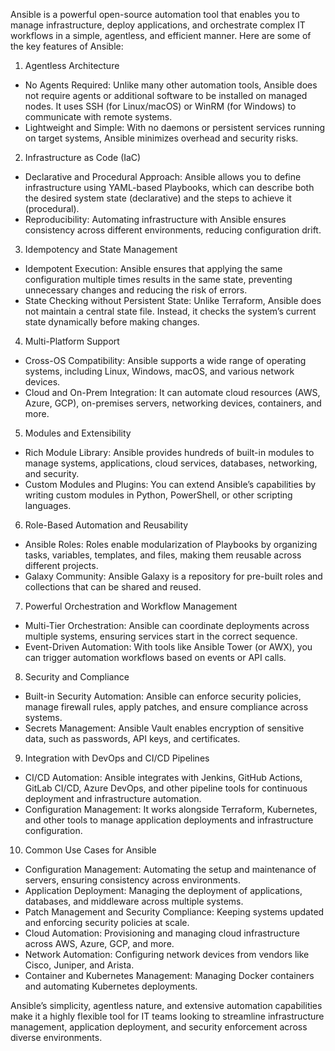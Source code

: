 Ansible is a powerful open-source automation tool that enables you to manage infrastructure, deploy applications, and orchestrate complex IT workflows in a simple, agentless, and efficient manner. Here are some of the key features of Ansible:  

1. Agentless Architecture

- No Agents Required: Unlike many other automation tools, Ansible does not require agents or additional software to be installed on managed nodes. It uses SSH (for Linux/macOS) or WinRM (for Windows) to communicate with remote systems.
- Lightweight and Simple: With no daemons or persistent services running on target systems, Ansible minimizes overhead and security risks.

2. Infrastructure as Code (IaC)

- Declarative and Procedural Approach: Ansible allows you to define infrastructure using YAML-based Playbooks, which can describe both the desired system state (declarative) and the steps to achieve it (procedural).
- Reproducibility: Automating infrastructure with Ansible ensures consistency across different environments, reducing configuration drift.

3. Idempotency and State Management

- Idempotent Execution: Ansible ensures that applying the same configuration multiple times results in the same state, preventing unnecessary changes and reducing the risk of errors.
- State Checking without Persistent State: Unlike Terraform, Ansible does not maintain a central state file. Instead, it checks the system’s current state dynamically before making changes.

4. Multi-Platform Support

- Cross-OS Compatibility: Ansible supports a wide range of operating systems, including Linux, Windows, macOS, and various network devices.
- Cloud and On-Prem Integration: It can automate cloud resources (AWS, Azure, GCP), on-premises servers, networking devices, containers, and more.

5. Modules and Extensibility

- Rich Module Library: Ansible provides hundreds of built-in modules to manage systems, applications, cloud services, databases, networking, and security.
- Custom Modules and Plugins: You can extend Ansible’s capabilities by writing custom modules in Python, PowerShell, or other scripting languages.

6. Role-Based Automation and Reusability

- Ansible Roles: Roles enable modularization of Playbooks by organizing tasks, variables, templates, and files, making them reusable across different projects.
- Galaxy Community: Ansible Galaxy is a repository for pre-built roles and collections that can be shared and reused.

7. Powerful Orchestration and Workflow Management

- Multi-Tier Orchestration: Ansible can coordinate deployments across multiple systems, ensuring services start in the correct sequence.
- Event-Driven Automation: With tools like Ansible Tower (or AWX), you can trigger automation workflows based on events or API calls.

8. Security and Compliance

- Built-in Security Automation: Ansible can enforce security policies, manage firewall rules, apply patches, and ensure compliance across systems.
- Secrets Management: Ansible Vault enables encryption of sensitive data, such as passwords, API keys, and certificates.

9. Integration with DevOps and CI/CD Pipelines

- CI/CD Automation: Ansible integrates with Jenkins, GitHub Actions, GitLab CI/CD, Azure DevOps, and other pipeline tools for continuous deployment and infrastructure automation.
- Configuration Management: It works alongside Terraform, Kubernetes, and other tools to manage application deployments and infrastructure configuration.

10. Common Use Cases for Ansible

- Configuration Management: Automating the setup and maintenance of servers, ensuring consistency across environments.
- Application Deployment: Managing the deployment of applications, databases, and middleware across multiple systems.
- Patch Management and Security Compliance: Keeping systems updated and enforcing security policies at scale.
- Cloud Automation: Provisioning and managing cloud infrastructure across AWS, Azure, GCP, and more.
- Network Automation: Configuring network devices from vendors like Cisco, Juniper, and Arista.
- Container and Kubernetes Management: Managing Docker containers and automating Kubernetes deployments.  

Ansible’s simplicity, agentless nature, and extensive automation capabilities make it a highly flexible tool for IT teams looking to streamline infrastructure management, application deployment, and security enforcement across diverse environments.
